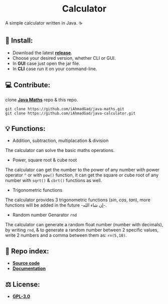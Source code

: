 <h1 align="center">Calculator</h1>

A simple calculator written in Java. ☕
## 🤔 Install:
- Download the latest [**release**](https://github.com/iAhmadGad/Java-Calculator/releases).
- Choose your desired version, whether CLI or GUI.
- In **GUI** case just open the jar file.
- In **CLI** case run it on your command-line.
## 💻 Contribute:
clone [**Java Maths**](https://github.com/iAhmadGad/java-maths) repo & this repo.

  ```
  git clone https://github.com/iAhmadGad/java-maths.git
  git clone https://github.com/iAhmadGad/java-calculator.git
  ```
## 💡 Functions:
- Addition, subtraction, multiplacation & division

The calculator can solve the basic maths operations.
- Power, square root & cube root

The calculator can get the number to the power of any number with power operator `^` or with `pow()` function, it can get the square or cube root of any number with `sqrt()` & `cbrt()` functions as well.
- Trigonometric functions

The calculator provides 3 trigonometric functions ($sin$, $cos$, $tan$), more functions will be added in the future -إن شاء الله-.
- Random number Genarator `rnd`

The calculator can generate a random float number (number with decimals), by writing `rnd`, & to generate a random number between 2 specific values, write 2 numbers and a comma between them as: `rn(5,10)`.
## 📄 Repo index:
- [**Source code**](https://github.com/iAhmadGad/Java-Calculator/tree/main/src/dev/iahmadgad/calculator)
- [**Documentation**](https://github.com/iAhmadGad/Java-Calculator/tree/main/docs)
## ⚖️ License:
- [**GPL-3.0**](https://github.com/iAhmadGad/Java-Calculator/blob/main/LICENSE)
